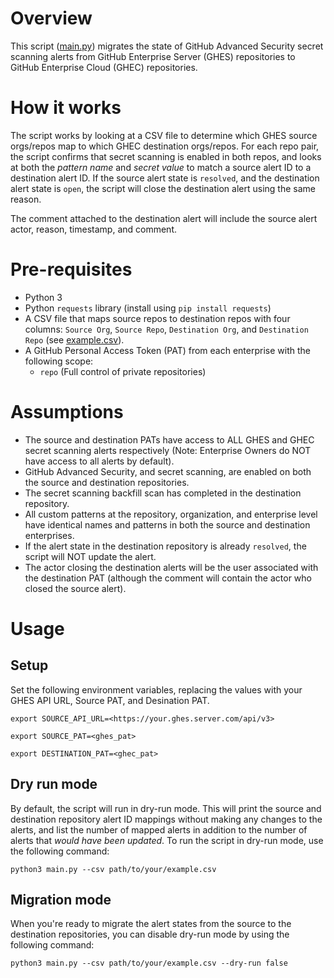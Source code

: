 # Overview
This script ([main.py](./main.py)) migrates the state of GitHub Advanced Security secret scanning alerts from GitHub Enterprise Server (GHES) repositories to GitHub Enterprise Cloud (GHEC) repositories.

# How it works
The script works by looking at a CSV file to determine which GHES source orgs/repos map to which GHEC destination orgs/repos. For each repo pair, the script confirms that secret scanning is enabled in both repos, and looks at both the _pattern name_ and _secret value_ to match a source alert ID to a destination alert ID. If the source alert state is `resolved`, and the destination alert state is `open`, the script will close the destination alert using the same reason.

The comment attached to the destination alert will include the source alert actor, reason, timestamp, and comment.

# Pre-requisites
- Python 3
- Python `requests` library (install using `pip install requests`)
- A CSV file that maps source repos to destination repos with four columns: `Source Org`, `Source Repo`, `Destination Org`, and `Destination Repo` (see [example.csv](./example.csv)).
- A GitHub Personal Access Token (PAT) from each enterprise with the following scope:
  - `repo` (Full control of private repositories)

# Assumptions
- The source and destination PATs have access to ALL GHES and GHEC secret scanning alerts respectively (Note: Enterprise Owners do NOT have access to all alerts by default).
- GitHub Advanced Security, and secret scanning, are enabled on both the source and destination repositories.
- The secret scanning backfill scan has completed in the destination repository.
- All custom patterns at the repository, organization, and enterprise level have identical names and patterns in both the source and destination enterprises.
- If the alert state in the destination repository is already `resolved`, the script will NOT update the alert.
- The actor closing the destination alerts will be the user associated with the destination PAT (although the comment will contain the actor who closed the source alert).

# Usage
## Setup
Set the following environment variables, replacing the values with your GHES API URL, Source PAT, and Desination PAT.
```
export SOURCE_API_URL=<https://your.ghes.server.com/api/v3>
```
```
export SOURCE_PAT=<ghes_pat>
```
```
export DESTINATION_PAT=<ghec_pat>
```

## Dry run mode
By default, the script will run in dry-run mode. This will print the source and destination repository alert ID mappings without making any changes to the alerts, and list the number of mapped alerts in addition to the number of alerts that _would have been updated_. To run the script in dry-run mode, use the following command:
```
python3 main.py --csv path/to/your/example.csv
```

## Migration mode
When you're ready to migrate the alert states from the source to the destination repositories, you can disable dry-run mode by using the following command:
```
python3 main.py --csv path/to/your/example.csv --dry-run false
```
